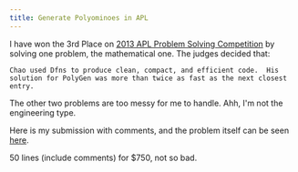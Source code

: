```yaml
---
title: Generate Polyominoes in APL
---
```


I have won the 3rd Place on [2013 APL Problem Solving Competition](http://www.dyalog.com/news/83/420/2013-APL-Programming-Contest-winners.htm) by solving one problem, the mathematical one. The judges decided that: 
    
    Chao used Dfns to produce clean, compact, and efficient code.  His solution for PolyGen was more than twice as fast as the next closest entry.

The other two problems are too messy for me to handle. Ahh, I'm not the engineering type.

Here is my submission with comments, and the problem itself can be seen [here](http://studentcompetitions-general.s3.amazonaws.com/dyalog-apl/phase_2/2013%20APL%20Problem%20Solving%20Competition%20Phase%20II%20Problems.pdf).

<script src="https://gist.github.com/Mgccl/6478677.js"></script>

50 lines (include comments) for $750, not so bad.